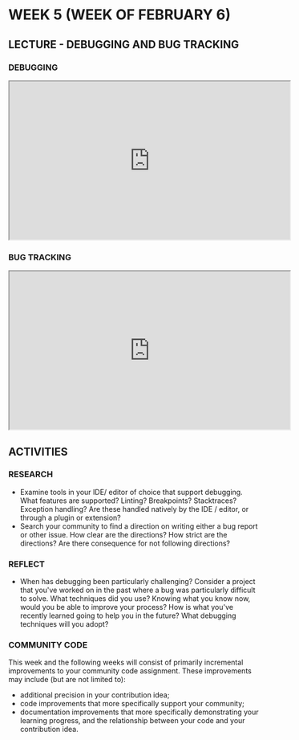 <!-- # ![Programming for Mobile App Development](images/1366x768-kotlin2022_2.png) -->

# WEEK 5 (WEEK OF FEBRUARY 6)
## LECTURE - DEBUGGING AND BUG TRACKING

### DEBUGGING
<div class="video-container-16by9"><iframe width="560" height="315" src="https://youtube.com/embed/-jzOXtbntvw"></iframe></div>

### BUG TRACKING
<div class="video-container-16by9"><iframe width="560" height="315" src="https://youtube.com/embed/mbk4WLZj4yg"></iframe></div>


## ACTIVITIES
### RESEARCH
- Examine tools in your IDE/ editor of choice that support debugging. What features are supported? Linting? Breakpoints? Stacktraces? Exception handling? Are these handled natively by the IDE / editor, or through a plugin or extension? 
- Search your community to find a direction on writing either a bug report or other issue. How clear are the directions? How strict are the directions? Are there consequence for not following directions? 

### REFLECT
- When has debugging been particularly challenging? Consider a project that you've worked on in the past where a bug was particularly difficult to solve. What techniques did you use? Knowing what you know now, would you be able to improve your process? How is what you've recently learned going to help you in the future? What debugging techniques will you adopt?

### COMMUNITY CODE
This week and the following weeks will consist of primarily incremental improvements to your community code assignment. These improvements may include (but are not limited to): 
- additional precision in your contribution idea; 
- code improvements that more specifically support your community;
- documentation improvements that more specifically demonstrating your learning progress, and the relationship between your code and your contribution idea. 